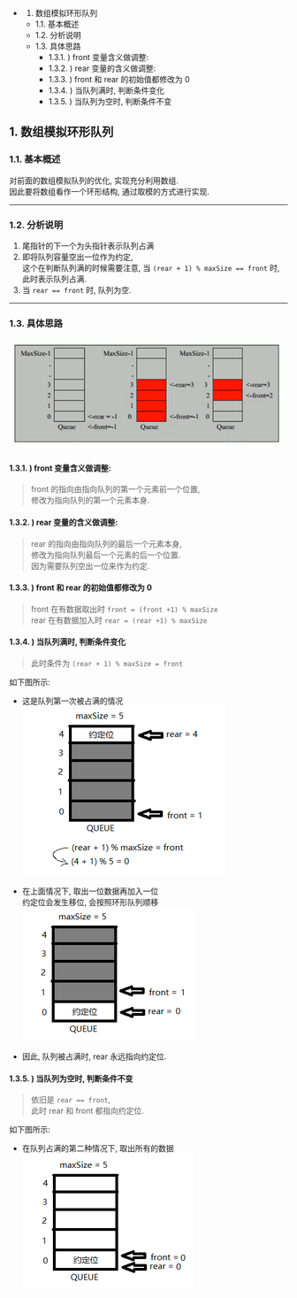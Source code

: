 <!-- TOC -->

- 1. 数组模拟环形队列
    - 1.1. 基本概述
    - 1.2. 分析说明
    - 1.3. 具体思路
        - 1.3.1. ) front 变量含义做调整:  
        - 1.3.2. ) rear 变量的含义做调整:  
        - 1.3.3. ) front 和 rear 的初始值都修改为 0  
        - 1.3.4. ) 当队列满时, 判断条件变化  
        - 1.3.5. ) 当队列为空时, 判断条件不变   

<!-- /TOC -->

## 1. 数组模拟环形队列
<a id="markdown-数组模拟环形队列" name="数组模拟环形队列"></a>

### 1.1. 基本概述
<a id="markdown-基本概述" name="基本概述"></a>
对前面的数组模拟队列的优化, 实现充分利用数组.  
因此要将数组看作一个环形结构, 通过取模的方式进行实现.

****

### 1.2. 分析说明
<a id="markdown-分析说明" name="分析说明"></a>
1) 尾指针的下一个为头指针表示队列占满  
2) 即将队列容量空出一位作为约定,  
   这个在判断队列满的时候需要注意,
   当 `(rear + 1) % maxSize == front` 时,  
   此时表示队列占满.
3) 当 `rear == front` 时, 队列为空.
   
****

### 1.3. 具体思路
<a id="markdown-具体思路" name="具体思路"></a>
![队列示意图](../99.images/2020-04-14-13-46-28.png)   

#### 1.3.1. ) front 变量含义做调整:  
<a id="markdown--front-变量含义做调整" name="-front-变量含义做调整"></a>
>front 的指向由指向队列的第一个元素前一个位置,   
修改为指向队列的第一个元素本身.


#### 1.3.2. ) rear 变量的含义做调整:  
<a id="markdown--rear-变量的含义做调整" name="-rear-变量的含义做调整"></a>
>rear 的指向由指向队列的最后一个元素本身,  
修改为指向队列最后一个元素的后一个位置.  
因为需要队列空出一位来作为约定.  

#### 1.3.3. ) front 和 rear 的初始值都修改为 0  
<a id="markdown--front-和-rear-的初始值都修改为-0" name="-front-和-rear-的初始值都修改为-0"></a>
>front 在有数据取出时 `front = (front +1) % maxSize`  
rear 在有数据加入时 `rear = (rear +1) % maxSize`  

#### 1.3.4. ) 当队列满时, 判断条件变化  
<a id="markdown--当队列满时-判断条件变化" name="-当队列满时-判断条件变化"></a>
>此时条件为 `(rear + 1) % maxSize = front`  

如下图所示:  
- 这是队列第一次被占满的情况  
![环形队列占满01](../99.images/2020-04-15-09-09-18.png)  
 
- 在上面情况下, 取出一位数据再加入一位  
   约定位会发生移位, 会按照环形队列顺移   
![环形队列占满02](../99.images/2020-04-15-11-13-22.png)

- 因此, 队列被占满时, rear 永远指向约定位.


#### 1.3.5. ) 当队列为空时, 判断条件不变   
<a id="markdown--当队列为空时-判断条件不变" name="-当队列为空时-判断条件不变"></a>
>依旧是 `rear == front`,  
此时 rear 和 front 都指向约定位.  

如下图所示:  
- 在队列占满的第二种情况下, 取出所有的数据  
![环形队列为空01](../99.images/2020-04-15-09-28-45.png)